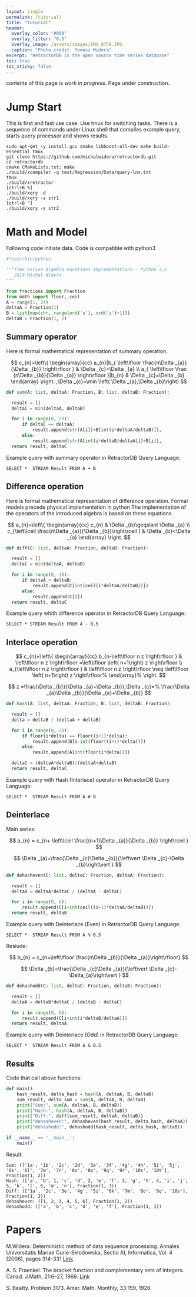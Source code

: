 ```yaml
---
layout: single
permalink: /tutorial/
title: "Tutorial"
header:
  overlay_color: "#000"
  overlay_filter: "0.5"
  overlay_image: /assets/images/IMG_0758.JPG
  caption: "Photo credit: Tomasz Widera"
excerpt: "RetractorDB is the open source time series database"
toc: true
toc_sticky: false
---
```

contents of this page is _work in progress_.
Page under construction.

Jump Start
==========
This is first and fast use case. Use tmux for switching tasks. There is a sequence of commands under Linux shell  that compiles example query, starts query processor and shows results.

```
sudo apt-get -y install gcc cmake libboost-all-dev make build-essential tmux
git clone https://github.com/michalwidera/retractordb.git
cd retractordb
cmake CMakeLists.txt; make
./build/xcompiler -q test/Regression/Data/query-lnx.txt
tmux
./build/xretractor
[ctrl+B %]
./build/xqry -d
./build/xqry -s str1
[ctrl+B "]
./build/xqry -s str2
```

Math and Model
==============

Following code initiate data.
Code is compatible with python3

```python
#!/usr/bin/python

"""Time Series Algebra Equations Implementations - Python 3.x
   2019 Michal Widera
"""

from fractions import Fraction
from math import floor, ceil
A = range(1, 24)
deltaA = Fraction(1)
B = list(map(chr, range(ord('a'), ord('z')+1)))
deltaB = Fraction(1, 2)
```

Summary operator
----------------

Here is formal mathematical representation of summary operation.

$$
c_{n}=\left\{
\begin{array}{cc}
a_{n}|b_{ \left\lfloor  \frac{n\Delta _{a}}{\Delta _{b}} \right\rfloor }  & \Delta
_{c}=\Delta _{a} \\
a_{ \left\lfloor  \frac {n\Delta _{b}}{\Delta _{a}} \right\rfloor }|b_{n} & \Delta
_{c}=\Delta _{b}
\end{array}
\right. ,\Delta _{c}=\min \left( \Delta _{a},\Delta _{b}\right)
$$

```python
def sum(A: list, deltaA: Fraction, B: list, deltaB: Fraction):

  result = []
  deltaC = min(deltaA, deltaB)

  for i in range(0, 20):
      if deltaC == deltaA:
          result.append(str(A[i])+B[int(i*deltaA/deltaB)]),
      else:
          result.append(str(A[int(i*deltaB/deltaA)])+B[i]),
  return result, deltaC
```

Example query with summary operator in RetractorDB Query Language:

```
SELECT *  STREAM Result FROM A + B
```

Difference operation
---------------------

Here is formal mathematical representation of difference operation.
Formal models precede physical implementation in python
The implementation of the operators of the introduced algebra is based on these equations.

$$
a_{n}=\left\{
\begin{array}{cc}
c_{n} & \Delta _{b}\geqslant \Delta _{a} \\
c_{\left\lceil \frac{n\Delta _{a}}{\Delta _{b}}\right\rceil } & \Delta
_{b}<\Delta _{a}
\end{array}
\right.
$$

```python
def diff(C: list, deltaA: Fraction, deltaB: Fraction):

  result = []
  deltaC = min(deltaA, deltaB)

  for i in range(0, 10):
      if deltaA > deltaB:
          result.append(C[int(ceil(i*deltaA/deltaB))])
      else:
          result.append(C[i])
  return result, deltaC
```

Example query whith difference operator in RetractorDB Query Language:

```
SELECT * STREAM Result FROM A - 0.5
```

Interlace operation
-------------------

$$
c_{n}=\left\{
\begin{array}{cc}
b_{n-\left\lfloor n z \right\rfloor } & \left\lfloor n z
\right\rfloor =\left\lfloor \left( n+1\right) z \right\rfloor \\
a_{\left\lfloor n z \right\rfloor } & \left\lfloor n z \right\rfloor
\neq \left\lfloor \left( n+1\right) z \right\rfloor%
\end{array}%
\right.
$$

$$
z =\frac{\Delta _{b}}{\Delta _{a}+\Delta _{b}},\Delta _{c}=%
\frac{\Delta _{a}\Delta _{b}}{\Delta _{a}+\Delta _{b}}
$$

```python
def hash(A: list, deltaA: Fraction, B: list, deltaB: Fraction):

  result = []
  delta = deltaB / (deltaA + deltaB)

  for i in range(0, 20):
      if floor(i*delta) == floor((i+1)*delta):
          result.append(B[i-int(floor((i+1)*delta))])
      else:
          result.append(A[int(floor(i*delta))])

  deltaC = (deltaA*deltaB)/(deltaA+deltaB)
  return result, deltaC
```

Example query with Hash (Interlace) operator in RetractorDB Query Language:

```
SELECT *  STREAM Result FROM A # B
```


Deinterlace
-----------

Main series:

$$
a_{n} = c_{n+ \left\lceil  \frac{(n+1)\Delta _{a}}{\Delta _{b}} \right\rceil }
$$

$$
\Delta _{a}=\frac{\Delta _{c}\Delta _{b}}{\left\vert \Delta _{c}-\Delta _{b}\right\vert }
$$

```python
def dehasheven(C: list, deltaC: Fraction, deltaA: Fraction):

  result = []
  deltaB = deltaA*deltaC / (deltaA - deltaC)

  for i in range(0, 6):
      result.append(C[i+int(ceil((i+1)*deltaA/deltaB))])
  return result, deltaB
```

Example query with Deinterlace (Even) in RetractorDB Query Language:

```
SELECT *  STREAM Result FROM A % 0.5
```

Resiude:

$$
b_{n} = c_{n+\left\lfloor \frac{n\Delta _{b}}{\Delta _{a}}\right\rfloor}
$$

$$
\Delta _{b}=\frac{\Delta _{c}\Delta _{a}}{\left\vert \Delta _{c}-\Delta_{a}\right\vert }
$$

```python
def dehashodd(C: list, deltaC: Fraction, deltaB: Fraction):

  result = []
  deltaA = deltaB*deltaC / (deltaB - deltaC)

  for i in range(0, 6):
      result.append(C[i+int(i*deltaB/deltaA)])
  return result, deltaA
```

Example query with Deinterlace (Odd) in RetractorDB Query Language:

```
SELECT *  STREAM Result FROM A & 0.5
```

Results
-------

Code that call above functions:

```python
def main():
    hash_result, delta_hash = hash(A, deltaA, B, deltaB)
    sum_result, delta_sum = sum(A, deltaA, B, deltaB)
    print("Sum:", sum(A, deltaA, B, deltaB))
    print("Hash:", hash(A, deltaA, B, deltaB))
    print("Diff:", diff(sum_result, deltaA, deltaB))
    print("dehasheven:", dehasheven(hash_result, delta_hash, deltaA))
    print("dehashodd:", dehashodd(hash_result, delta_hash, deltaB))

if __name__ == '__main__':
    main()
```

Result:

```
Sum: (['1a', '1b', '2c', '2d', '3e', '3f', '4g', '4h', '5i', '5j', '6k', '6l', '7m', '7n', '8o', '8p', '9q', '9r', '10s', '10t'], Fraction(1, 2))
Hash: (['a', 'b', 1, 'c', 'd', 2, 'e', 'f', 3, 'g', 'h', 4, 'i', 'j', 5, 'k', 'l', 6, 'm', 'n'], Fraction(1, 3))
Diff: (['1a', '2c', '3e', '4g', '5i', '6k', '7m', '8o', '9q', '10s'], Fraction(1, 2))
dehasheven: ([1, 2, 3, 4, 5, 6], Fraction(1, 2))
dehashodd: (['a', 'b', 'c', 'd', 'e', 'f'], Fraction(1, 1))
```

Papers
======

M.Widera. Deterministic method of data sequence processing. Annales Universitatis Mariae Curie-Skłodowska, Sectio AI, Informatica, Vol. 4 (2006), pages 314-331  [Link][det-method]

A. S. Fraenkel. The bracket function and complementary sets of integers. Canad. J.Math, 21:6–27, 1969. [Link][fraenkel]

S. Beatty. Problem 3173. Amer. Math. Monthly, 33:159, 1926.

[det-method]: https://journals.umcs.pl/ai/article/view/3066/2262
[fraenkel]: https://www.cambridge.org/core/journals/canadian-journal-of-mathematics/article/bracket-function-and-complementary-sets-of-integers/923DC20720CE446932EDBED7F348DF65
